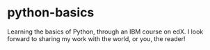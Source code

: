 # python-basics
Learning the basics of Python, through an IBM course on edX. I look forward to sharing my work with the world, or you, the reader!
